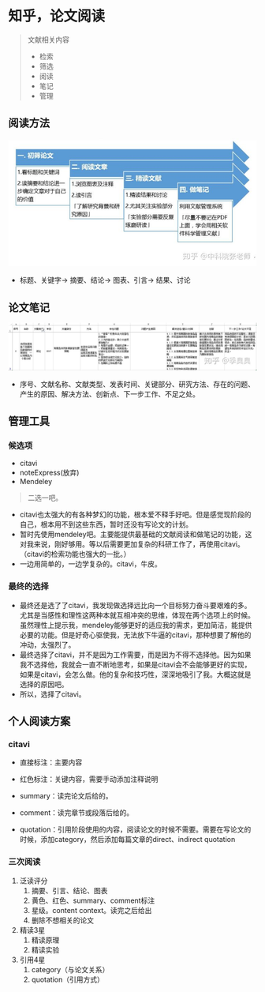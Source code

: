 # 知乎，论文阅读

> 文献相关内容
> * 检索
> * 筛选
> * 阅读
> * 笔记
> * 管理

## 阅读方法

![](./img/2020-11-04-09-09-32.png)

* 标题、关键字-> 摘要、结论-> 图表、引言-> 结果、讨论
## 论文笔记

![](./img/2020-11-04-10-21-10.png)
* 序号、文献名称、文献类型、发表时间、关键部分、研究方法、存在的问题、产生的原因、解决方法、创新点、下一步工作、不足之处。


## 管理工具

### 候选项

* citavi
* noteExpress(放弃)
* Mendeley

> 二选一吧。

* citavi也太强大的有各种梦幻的功能，根本爱不释手好吧。但是感觉现阶段的自己，根本用不到这些东西，暂时还没有写论文的计划。
* 暂时先使用mendeley吧。主要能提供最基础的文献阅读和做笔记的功能，这对我来说，刚好够用。等以后需要更加复杂的科研工作了，再使用citavi。（citavi的检索功能也强大的一批。）
* 一边用简单的，一边学复杂的。citavi，牛皮。


### 最终的选择

* 最终还是选了了citavi，我发现做选择远比向一个目标努力奋斗要艰难的多。尤其是当感性和理性这两种本就互相冲突的思维，体现在两个选项上的时候。虽然理性上提示我，mendeley能够更好的适应我的需求，更加简洁，能提供必要的功能。但是好奇心驱使我，无法放下牛逼的citavi，那种想要了解他的冲动，太强烈了。
* 最终选择了citavi，并不是因为工作需要，而是因为不得不选择他。因为如果我不选择他，我就会一直不断地思考，如果是citavi会不会能够更好的实现，如果是citavi，会怎么做。他的复杂和技巧性，深深地吸引了我。大概这就是选择的原因吧。
* 所以，选择了citavi。


## 个人阅读方案

### citavi

* 直接标注：主要内容
* 红色标注：关键内容，需要手动添加注释说明

* summary：读完论文后给的。
* comment：读完章节或段落后给的。


* quotation：引用阶段使用的内容，阅读论文的时候不需要。需要在写论文的时候，添加category，然后添加每篇文章的direct、indirect quotation

### 三次阅读

1. 泛读评分
   1. 摘要、引言、结论、图表
   2. 黄色、红色、summary、comment标注
   3. 星级。content context。读完之后给出
   4. 删除不想相关的论文
2. 精读3星
   1. 精读原理
   2. 精读实验
3. 引用4星
   1. category（与论文关系）
   2. quotation（引用方式）

